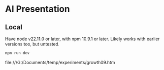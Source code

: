 # AI Presentation

## Local
Have node v22.11.0 or later, with npm 10.9.1 or later. Likely works with earlier versions too, but untested.
```sh
npm run dev
```

file:///G:/Documents/temp/experiments/growth09.htm